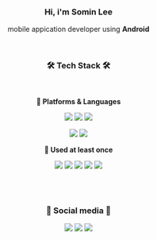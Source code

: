 <div align="center">

### Hi, i'm **Somin Lee**
mobile appication developer using **Android**

<br>

### 🛠️ Tech Stack 🛠️

<br>

**🐣 Platforms & Languages**

<img src="https://img.shields.io/badge/Android Studio-3DDC84?style=flat-square&logo=android&logoColor=white"/> <img src="https://img.shields.io/badge/IntelliJ-000000?style=flat-square&logo=intellijidea&logoColor=white"/> <img src="https://img.shields.io/badge/Visual Studio Code-007ACC?style=flat-square&logo=visualstudiocode&logoColor=white"/>

<img src="https://img.shields.io/badge/Kotlin-7F52FF?style=flat-square&logo=Kotlin&logoColor=white"/> <img src="https://img.shields.io/badge/Python-3776AB?style=flat-square&logo=Python&logoColor=white"/>

**🌱 Used at least once**

<img src="https://img.shields.io/badge/C-A8B9CC?style=flat-square&logo=C&logoColor=black"/> <img src="https://img.shields.io/badge/JavaScript-F7DF1E?style=flat-square&logo=javascript&logoColor=black"/> <img src="https://img.shields.io/badge/HTML-E34F26?style=flat-square&logo=html5&logoColor=white"/> <img src="https://img.shields.io/badge/TensorFlow-FF6F00?style=flat-square&logo=tensorflow&logoColor=white"/> <img src="https://img.shields.io/badge/PyTorch-EE4C2C?style=flat-square&logo=pytorch&logoColor=white"/>

<br>
<br>

### 🙏 Social media 🙏
<img src="https://img.shields.io/badge/Velog-20C997?style=flat-square&logo=velog&logoColor=white"/> <img src="https://img.shields.io/badge/Instagram-E4405F?style=flat-square&logo=Instagram&logoColor=white"/> <img src="https://img.shields.io/badge/Naver Blog-03C75A?style=flat-square&logo=Naver&logoColor=white"/>

<br>
<br>
<!--
![Somdori's GitHub stats](https://github-readme-stats.vercel.app/api?username=s6m1n&show_icons=true&theme=dark)  
<br>
[![Solved.ac
프로필](http://mazassumnida.wtf/api/v2/generate_badge?boj=s6m1n)](https://solved.ac/s6m1n) -->

</div>
